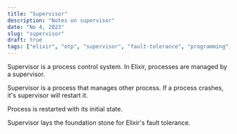 ```yaml
---
title: "Supervisor"
description: "Notes on supervisor"
date: "No 4, 2023"
slug: "supervisor"
draft: true
tags: ["elixir", "otp", "supervisor", "fault-tolerance", "programming", "concurrency"]
---
```


Supervisor is a process control system. In Elixir, processes are managed by a supervisor.

Supervisor is a process that manages other process. If a process crashes, it's supervisor will restart it.

Process is restarted with its initial state.

Supervisor lays the foundation stone for Elixir's fault tolerance.
